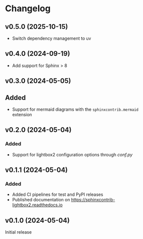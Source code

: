<!-- markdownlint-disable MD024 -->

# Changelog

## v0.5.0 (2025-10-15)

* Switch dependency management to uv

## v0.4.0 (2024-09-19)

* Add support for Sphinx > 8

## v0.3.0 (2024-05-05)

## Added

* Support for mermaid diagrams with the `sphinxcontrib.mermaid` extension

## v0.2.0 (2024-05-04)

### Added

* Support for lightbox2 configuration options through *conf.py*

## v0.1.1 (2024-05-04)

### Added

* Added CI pipelines for test and PyPI releases
* Published documentation on <https://sphinxcontrib-lightbox2.readthedocs.io>

## v0.1.0 (2024-05-04)

Initial release
